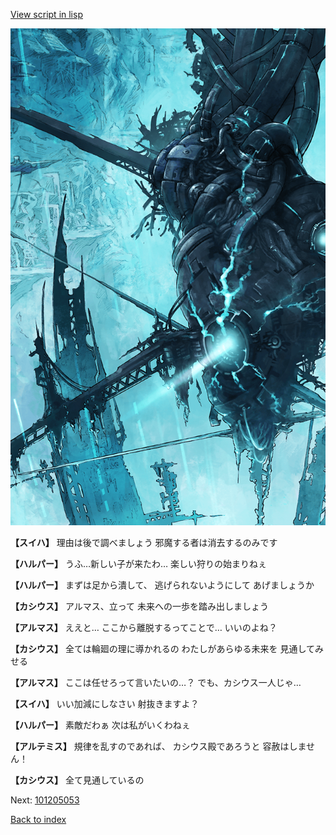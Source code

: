 [View script in lisp](../scripts/101205051.txt)

![underground_world_3.png](../images/backgrounds/underground_world_3.png)

**【スイハ】**
理由は後で調べましょう
邪魔する者は消去するのみです

**【ハルパー】**
うふ…新しい子が来たわ…
楽しい狩りの始まりねぇ

**【ハルパー】**
まずは足から潰して、
逃げられないようにして
あげましょうか

**【カシウス】**
アルマス、立って
未来への一歩を踏み出しましょう

**【アルマス】**
ええと…
ここから離脱するってことで…
いいのよね？

**【カシウス】**
全ては輪廻の理に導かれるの
わたしがあらゆる未来を
見通してみせる

**【アルマス】**
ここは任せろって言いたいの…？
でも、カシウス一人じゃ…

**【スイハ】**
いい加減にしなさい
射抜きますよ？

**【ハルパー】**
素敵だわぁ
次は私がいくわねぇ

**【アルテミス】**
規律を乱すのであれば、
カシウス殿であろうと
容赦はしません！

**【カシウス】**
全て見通しているの

Next: [101205053](101205053.md)

[Back to index](index.md)

